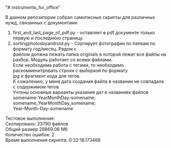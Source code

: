 "# instruments_for_office" 

В данном репозитории собрал самописные скрипты для различных нужд, связанных с документами

1. first_and_last_page_of_pdf.py - оставляет в pdf документе только первую и последнюю страницу.<br />
2. sortingphotosbyandroid.py - Сортирует фотографии по папкам по формату год/месяц. Рядом с<br />
файлом должна лежать папка originals в которой лежат все файлы на разбор. Модуль работает со всеми
файлами.<br />
Если необходима работа с тегами, то необходимо раскомменитровать строки с выборкой по формату<br />  jpg и 
фрагмент кода для тегов.<br />
К сожалению, у меня дата создания файла в названии не совпадала с содержимом тегов<br />
Учтены основные варианты указания дат в названиях файлов <br />
somename-YearMonthDay-somename;<br />
somename_YearMonthDay_somename; <br />
Year-Month-Day-somename<br />

Тестовое выполнение:<br />
Скопировано: 23790 файлов<br />
Общий размер 28869.06 Мб<br />
Количество ошибок: 2<br />
Время выполнения скрипта: 0:32:18.173466<br />

